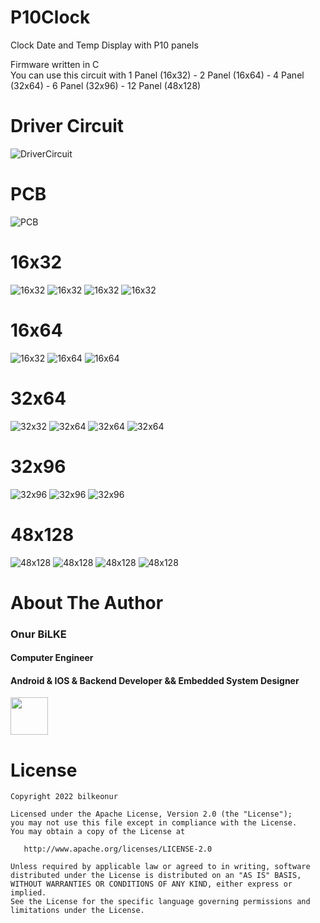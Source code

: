 # P10Clock
Clock Date and Temp Display with P10 panels

Firmware written in C\
You can use this circuit with 1 Panel (16x32) - 2 Panel (16x64) - 4 Panel (32x64) - 6 Panel (32x96) - 12 Panel (48x128)

# Driver Circuit
![DriverCircuit](https://github.com/bilkeonur/P10Clock/blob/main/Images/pcb.jpg)

# PCB
![PCB](https://github.com/bilkeonur/P10Clock/blob/main/Images/pcb_ares.png)

# 16x32
![16x32](https://github.com/bilkeonur/P10Clock/blob/main/Images/16x32-1.jpg)
![16x32](https://github.com/bilkeonur/P10Clock/blob/main/Images/16x32-2.jpg)
![16x32](https://github.com/bilkeonur/P10Clock/blob/main/Images/16x32-3.jpg)
![16x32](https://github.com/bilkeonur/P10Clock/blob/main/Images/16x32-4.jpg)

# 16x64
![16x32](https://github.com/bilkeonur/P10Clock/blob/main/Images/16x64-1.jpg)
![16x64](https://github.com/bilkeonur/P10Clock/blob/main/Images/16x64-2.jpg)
![16x64](https://github.com/bilkeonur/P10Clock/blob/main/Images/16x64-3.jpg)

# 32x64
![32x32](https://github.com/bilkeonur/P10Clock/blob/main/Images/32x64-1.jpg)
![32x64](https://github.com/bilkeonur/P10Clock/blob/main/Images/32x64-2.jpg)
![32x64](https://github.com/bilkeonur/P10Clock/blob/main/Images/32x64-3.jpg)
![32x64](https://github.com/bilkeonur/P10Clock/blob/main/Images/32x64-4.jpg)

# 32x96
![32x96](https://github.com/bilkeonur/P10Clock/blob/main/Images/32x96-1.jpg)
![32x96](https://github.com/bilkeonur/P10Clock/blob/main/Images/32x96.jpg)
![32x96](https://github.com/bilkeonur/P10Clock/blob/main/Images/32x96-3.jpg)

# 48x128
![48x128](https://github.com/bilkeonur/P10Clock/blob/main/Images/48x128-1.jpg)
![48x128](https://github.com/bilkeonur/P10Clock/blob/main/Images/48x128-2.jpg)
![48x128](https://github.com/bilkeonur/P10Clock/blob/main/Images/48x128-3.jpg)
![48x128](https://github.com/bilkeonur/P10Clock/blob/main/Images/48x128-4.jpg)


# About The Author

### Onur BiLKE

#### Computer Engineer
#### Android & IOS & Backend Developer && Embedded System Designer

<a href="https://www.linkedin.com/in/onur-bilke-55b04275/"><img src="https://github.com/aritraroy/social-icons/blob/master/linkedin-icon.png?raw=true" width="60"></a>

# License

```
Copyright 2022 bilkeonur

Licensed under the Apache License, Version 2.0 (the "License");
you may not use this file except in compliance with the License.
You may obtain a copy of the License at

   http://www.apache.org/licenses/LICENSE-2.0

Unless required by applicable law or agreed to in writing, software
distributed under the License is distributed on an "AS IS" BASIS,
WITHOUT WARRANTIES OR CONDITIONS OF ANY KIND, either express or implied.
See the License for the specific language governing permissions and
limitations under the License.
```



